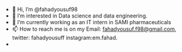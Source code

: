 - 👋 Hi, I’m @fahadyousuf98
- 👀 I’m interested in Data science and data engineering.
- 🌱 I’m currently working as an IT intern in SAMI pharmaceuticals
- 📫 How to reach me is on my Email: fahadyousuf.f98@gmail.com, twitter: fahadyousuff instagram:em.fahad.
- 

<!---
fahadyousuf98/fahadyousuf98 is a ✨ special ✨ repository because its `README.md` (this file) appears on your GitHub profile.
You can click the Preview link to take a look at your changes.
--->
